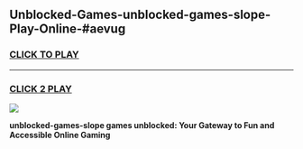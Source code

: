 
## Unblocked-Games-unblocked-games-slope-Play-Online-#aevug
<h3>
<a href="https://premium.freeplayer.one?title=unblocked-games-slope&ref=27F">CLICK TO PLAY</a></h3>
<hr>

<h3>
<a href="https://premium.freeplayer.one?title=unblocked-games-slope&ref=27F">CLICK 2 PLAY</a>
  
</h3>

<a href="https://premium.freeplayer.one?title=unblocked-games-slope&ref=27F"><img src="https://clearcache.store/games.png"></a>


**unblocked-games-slope games unblocked: Your Gateway to Fun and Accessible Online Gaming**
